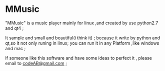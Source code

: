 MMusic
======

"MMusic" is a music player mainly for linux ,and created by use python2.7 and qt4 ;

It sample and small and beautiful(i think it) ; because it write by python and qt,so it not only runing in linux;
you can run it in any Platform ,like windows and mac ;

If someone like this software and have some ideas to perfect it , please email to codeAB@gmail.com ;

